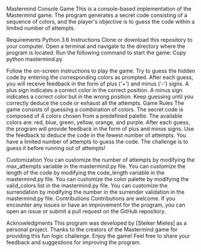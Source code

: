 Mastermind Console Game
This is a console-based implementation of the Mastermind game. The program generates a secret code consisting of a sequence of colors, and the player's objective is to guess the code within a limited number of attempts.

Requirements
Python 3.6
Instructions
Clone or download this repository to your computer.
Open a terminal and navigate to the directory where the program is located.
Run the following command to start the game:
Copy
python mastermind.py

Follow the on-screen instructions to play the game.
Try to guess the hidden code by entering the corresponding colors as prompted.
After each guess, you will receive feedback in the form of plus ('+') and minus ('-') signs.
A plus sign indicates a correct color in the correct position.
A minus sign indicates a correct color but in the wrong position.
Keep guessing until you correctly deduce the code or exhaust all the attempts.
Game Rules
The game consists of guessing a combination of colors.
The secret code is composed of 4 colors chosen from a predefined palette.
The available colors are: red, blue, green, yellow, orange, and purple.
After each guess, the program will provide feedback in the form of plus and minus signs.
Use the feedback to deduce the code in the fewest number of attempts.
You have a limited number of attempts to guess the code. The challenge is to guess it before running out of attempts!

Customization
You can customize the number of attempts by modifying the max_attempts variable in the mastermind.py file.
You can customize the length of the code by modifying the code_length variable in the mastermind.py file.
You can customize the color palette by modifying the valid_colors list in the mastermind.py file.
You can customize the surrendation by modifying the number in the surrender validation in the mastermind.py file.
Contributions
Contributions are welcome. If you encounter any issues or have an improvement for the program, you can open an issue or submit a pull request on the GitHub repository.

Acknowledgments
This program was developed by [Steiker Mieles] as a personal project.
Thanks to the creators of the Mastermind game for providing this fun logic challenge.
Enjoy the game! Feel free to share your feedback and suggestions for improving the program.
